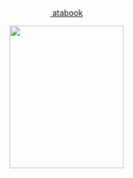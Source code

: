 <div align="center"> ‎‎‎ ‎

 
 ‎‎‎<a href="https://6ambit.atabook.org"> atabook</a>   
 
 </div> 


<p align="center"> <img src="https://i.imgur.com/fEWsFVw.png" width="200" height="250"> </p>
<p align="center"> 
 
